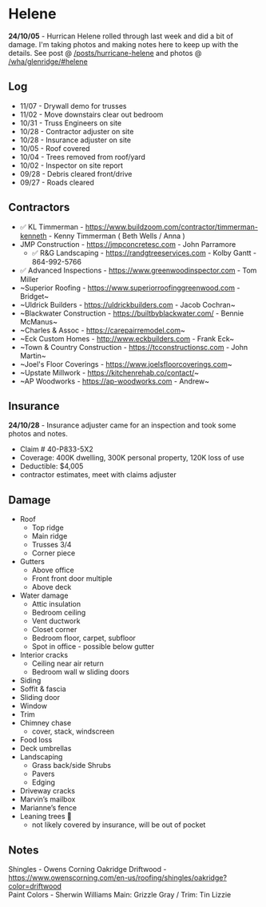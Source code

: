 # Helene

**24/10/05** - Hurrican Helene rolled through last week and did a bit of damage. I'm taking photos and making notes here to keep up with the details. See post @ [/posts/hurricane-helene](/posts/hurricane-helene) and photos @ [/wha/glenridge/#helene](https://davidawindham.com/wha/glenridge/#helene)


## Log

- 11/07 - Drywall demo for trusses
- 11/02 - Move downstairs clear out bedroom
- 10/31 - Truss Engineers on site
- 10/28 - Contractor adjuster on site
- 10/28 - Insurance adjuster on site
- 10/05 - Roof covered
- 10/04 - Trees removed from roof/yard
- 10/02 - Inspector on site report
- 09/28 - Debris cleared front/drive
- 09/27 - Roads cleared





## Contractors

- ✅ KL Timmerman - https://www.buildzoom.com/contractor/timmerman-kenneth - Kenny Timmerman ( Beth Wells / Anna )
- JMP Construction - https://jmpconcretesc.com - John Parramore
  - ✅ R&G Landscaping - https://randgtreeservices.com - Kolby Gantt - 864-992-5766
- ✅ Advanced Inspections - https://www.greenwoodinspector.com - Tom Miller 
- ~Superior Roofing - https://www.superiorroofinggreenwood.com - Bridget~
- ~Uldrick Builders - https://uldrickbuilders.com - Jacob Cochran~
- ~Blackwater Construction - https://builtbyblackwater.com/ - Bennie McManus~
- ~Charles & Assoc - https://carepairremodel.com~
- ~Eck Custom Homes - http://www.eckbuilders.com - Frank Eck~
- ~Town & Country Construction - https://tcconstructionsc.com - John Martin~
- ~Joel's Floor Coverings - https://www.joelsfloorcoverings.com~
- ~Upstate Millwork - https://kitchenrehab.co/contact/~
- ~AP Woodworks - https://ap-woodworks.com - Andrew~

## Insurance

**24/10/28** - Insurance adjuster came for an inspection and took some photos and notes. 

- Claim # 40-P833-5X2
- Coverage: 400K dwelling, 300K personal property, 120K loss of use
- Deductible: $4,005
- contractor estimates, meet with claims adjuster

## Damage

- Roof
  - Top ridge
  - Main ridge
  - Trusses 3/4
  - Corner piece
- Gutters
  - Above office
  - Front front door multiple
  - Above deck
- Water damage
  - Attic insulation
  - Bedroom ceiling
  - Vent ductwork
  - Closet corner
  - Bedroom floor, carpet, subfloor
  - Spot in office - possible below gutter
- Interior cracks
  - Ceiling near air return
  - Bedroom wall w sliding doors
- Siding
- Soffit & fascia
- Sliding door
- Window
- Trim
- Chimney chase
  - cover, stack, windscreen
- Food loss
- Deck umbrellas
- Landscaping
  - Grass back/side Shrubs
  - Pavers
  - Edging
- Driveway cracks
- Marvin’s mailbox
- Marianne’s fence
- Leaning trees 🌳
  - not likely covered by insurance, will be out of pocket


## Notes

Shingles - Owens Corning Oakridge Driftwood - https://www.owenscorning.com/en-us/roofing/shingles/oakridge?color=driftwood  
Paint Colors - Sherwin Williams Main: Grizzle Gray / Trim: Tin Lizzie
